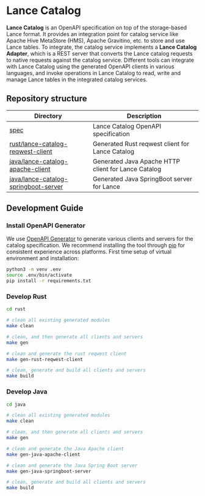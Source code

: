 # Lance Catalog

**Lance Catalog** is an OpenAPI specification on top of the storage-based Lance format.
It provides an integration point for catalog service like Apache Hive MetaStore (HMS), Apache Gravitino, etc. 
to store and use Lance tables. To integrate, the catalog service implements a **Lance Catalog Adapter**, 
which is a REST server that converts the Lance catalog requests to native requests against the catalog service.
Different tools can integrate with Lance Catalog using the generated OpenAPI clients in various languages,
and invoke operations in Lance Catalog to read, write and manage Lance tables in the integrated catalog services.

## Repository structure

| Directory                                                                      | Description                                         |
|--------------------------------------------------------------------------------|-----------------------------------------------------|
| [spec](./spec)                                                                 | Lance Catalog OpenAPI specification                 |
| [rust/lance-catalog-reqwest-client](./rust/lance-catalog-reqwest-client)       | Generated Rust reqwest client for Lance Catalog     |
| [java/lance-catalog-apache-client](./java/lance-catalog-apache-client)         | Generated Java Apache HTTP client for Lance Catalog |
| [java/lance-catalog-springboot-server](./java/lance-catalog-springboot-server) | Generated Java SpringBoot server for Lance          |

## Development Guide

### Install OpenAPI Generator

We use [OpenAPI Generator](https://github.com/OpenAPITools/openapi-generator) 
to generate various clients and servers for the catalog specification.
We recommend installing the tool through [pip](https://pypi.org/project/openapi-generator-cli/) 
for consistent experience across platforms.
First time setup of virtual environment and installation:

```bash
python3 -m venv .env
source .env/bin/activate
pip install -r requirements.txt
```

### Develop Rust

```bash
cd rust

# clean all existing generated modules
make clean

# clean, and then generate all clients and servers
make gen 

# clean and generate the rust reqwest client
make gen-rust-reqwest-client

# clean, generate and build all clients and servers
make build
```

### Develop Java

```bash
cd java

# clean all existing generated modules
make clean

# clean, and then generate all clients and servers
make gen 

# clean and generate the Java Apache client
make gen-java-apache-client

# clean and generate the Java Spring Boot server
make gen-java-springboot-server

# clean, generate and build all clients and servers
make build
```
